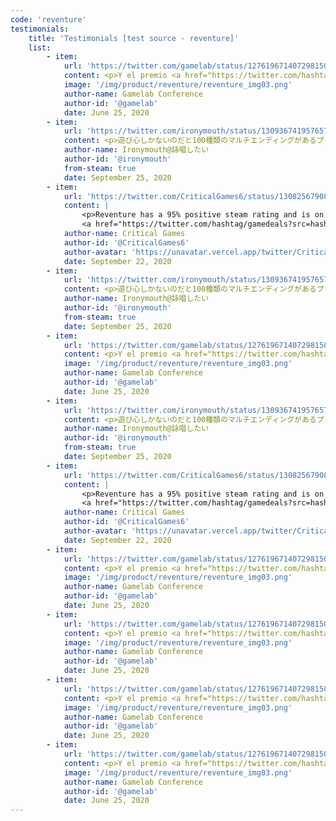 ```yaml
---
code: 'reventure'
testimonials:
    title: 'Testimonials [test source - reventure]'
    list:
        - item:
            url: 'https://twitter.com/gamelab/status/1276196714072981504?ref_src=twsrc%5Etfw'
            content: <p>Y el premio <a href="https://twitter.com/hashtag/gamelablive?src=hash&amp;ref_src=twsrc%5Etfw">#gamelablive</a> a la mejor idea original es para <a href="https://twitter.com/hashtag/REVENTURE?src=hash&amp;ref_src=twsrc%5Etfw">#REVENTURE</a> de <a href="https://twitter.com/Pixelatto?ref_src=twsrc%5Etfw">@Pixelatto</a><br><br>¡Enhorabuena!</p>
            image: '/img/product/reventure/reventure_img03.png'
            author-name: Gamelab Conference
            author-id: '@gamelab'
            date: June 25, 2020
        - item:
            url: 'https://twitter.com/ironymouth/status/1309367419576573952?ref_src=twsrc%5Etfw'
            content: <p>遊び心しかないのだと100種類のマルチエンディングがあるプラットフォーム式のアドベンチャー『Reventure』<br><br>これいけるかなをやるとだいたい出来る</p>
            author-name: Ironymouth@詠唱したい
            author-id: '@ironymouth'
            from-steam: true
            date: September 25, 2020
        - item:
            url: 'https://twitter.com/CriticalGames6/status/1308256790845349888?ref_src=twsrc%5Etfw'
            content: |
                <p>Reventure has a 95% positive steam rating and is on sale for $3.99. &quot;Reventure is quite possibly the funniest game that I&#39;ve played all year and there&#39;s some highly enjoyable gameplay here, too.&quot; - Video Chums <a href="https://twitter.com/hashtag/indiegame?src=hash&amp;ref_src=twsrc%5Etfw">#indiegame</a>
                <a href="https://twitter.com/hashtag/gamedeals?src=hash&amp;ref_src=twsrc%5Etfw">#gamedeals</a></p>
            author-name: Critical Games
            author-id: '@CriticalGames6'
            author-avatar: 'https://unavatar.vercel.app/twitter/CriticalGames6'
            date: September 22, 2020
        - item:
            url: 'https://twitter.com/ironymouth/status/1309367419576573952?ref_src=twsrc%5Etfw'
            content: <p>遊び心しかないのだと100種類のマルチエンディングがあるプラットフォーム式のアドベンチャー『Reventure』<br><br>これいけるかなをやるとだいたい出来る</p>
            author-name: Ironymouth@詠唱したい
            author-id: '@ironymouth'
            from-steam: true
            date: September 25, 2020
        - item:
            url: 'https://twitter.com/gamelab/status/1276196714072981504?ref_src=twsrc%5Etfw'
            content: <p>Y el premio <a href="https://twitter.com/hashtag/gamelablive?src=hash&amp;ref_src=twsrc%5Etfw">#gamelablive</a> a la mejor idea original es para <a href="https://twitter.com/hashtag/REVENTURE?src=hash&amp;ref_src=twsrc%5Etfw">#REVENTURE</a> de <a href="https://twitter.com/Pixelatto?ref_src=twsrc%5Etfw">@Pixelatto</a><br><br>¡Enhorabuena!</p>
            image: '/img/product/reventure/reventure_img03.png'
            author-name: Gamelab Conference
            author-id: '@gamelab'
            date: June 25, 2020
        - item:
            url: 'https://twitter.com/ironymouth/status/1309367419576573952?ref_src=twsrc%5Etfw'
            content: <p>遊び心しかないのだと100種類のマルチエンディングがあるプラットフォーム式のアドベンチャー『Reventure』<br><br>これいけるかなをやるとだいたい出来る</p>
            author-name: Ironymouth@詠唱したい
            author-id: '@ironymouth'
            from-steam: true
            date: September 25, 2020
        - item:
            url: 'https://twitter.com/CriticalGames6/status/1308256790845349888?ref_src=twsrc%5Etfw'
            content: |
                <p>Reventure has a 95% positive steam rating and is on sale for $3.99. &quot;Reventure is quite possibly the funniest game that I&#39;ve played all year and there&#39;s some highly enjoyable gameplay here, too.&quot; - Video Chums <a href="https://twitter.com/hashtag/indiegame?src=hash&amp;ref_src=twsrc%5Etfw">#indiegame</a>
                <a href="https://twitter.com/hashtag/gamedeals?src=hash&amp;ref_src=twsrc%5Etfw">#gamedeals</a></p>
            author-name: Critical Games
            author-id: '@CriticalGames6'
            author-avatar: 'https://unavatar.vercel.app/twitter/CriticalGames6'
            date: September 22, 2020
        - item:
            url: 'https://twitter.com/gamelab/status/1276196714072981504?ref_src=twsrc%5Etfw'
            content: <p>Y el premio <a href="https://twitter.com/hashtag/gamelablive?src=hash&amp;ref_src=twsrc%5Etfw">#gamelablive</a> a la mejor idea original es para <a href="https://twitter.com/hashtag/REVENTURE?src=hash&amp;ref_src=twsrc%5Etfw">#REVENTURE</a> de <a href="https://twitter.com/Pixelatto?ref_src=twsrc%5Etfw">@Pixelatto</a><br><br>¡Enhorabuena!</p>
            image: '/img/product/reventure/reventure_img03.png'
            author-name: Gamelab Conference
            author-id: '@gamelab'
            date: June 25, 2020
        - item:
            url: 'https://twitter.com/gamelab/status/1276196714072981504?ref_src=twsrc%5Etfw'
            content: <p>Y el premio <a href="https://twitter.com/hashtag/gamelablive?src=hash&amp;ref_src=twsrc%5Etfw">#gamelablive</a> a la mejor idea original es para <a href="https://twitter.com/hashtag/REVENTURE?src=hash&amp;ref_src=twsrc%5Etfw">#REVENTURE</a> de <a href="https://twitter.com/Pixelatto?ref_src=twsrc%5Etfw">@Pixelatto</a><br><br>¡Enhorabuena!</p>
            image: '/img/product/reventure/reventure_img03.png'
            author-name: Gamelab Conference
            author-id: '@gamelab'
            date: June 25, 2020
        - item:
            url: 'https://twitter.com/gamelab/status/1276196714072981504?ref_src=twsrc%5Etfw'
            content: <p>Y el premio <a href="https://twitter.com/hashtag/gamelablive?src=hash&amp;ref_src=twsrc%5Etfw">#gamelablive</a> a la mejor idea original es para <a href="https://twitter.com/hashtag/REVENTURE?src=hash&amp;ref_src=twsrc%5Etfw">#REVENTURE</a> de <a href="https://twitter.com/Pixelatto?ref_src=twsrc%5Etfw">@Pixelatto</a><br><br>¡Enhorabuena!</p>
            image: '/img/product/reventure/reventure_img03.png'
            author-name: Gamelab Conference
            author-id: '@gamelab'
            date: June 25, 2020
        - item:
            url: 'https://twitter.com/gamelab/status/1276196714072981504?ref_src=twsrc%5Etfw'
            content: <p>Y el premio <a href="https://twitter.com/hashtag/gamelablive?src=hash&amp;ref_src=twsrc%5Etfw">#gamelablive</a> a la mejor idea original es para <a href="https://twitter.com/hashtag/REVENTURE?src=hash&amp;ref_src=twsrc%5Etfw">#REVENTURE</a> de <a href="https://twitter.com/Pixelatto?ref_src=twsrc%5Etfw">@Pixelatto</a><br><br>¡Enhorabuena!</p>
            image: '/img/product/reventure/reventure_img03.png'
            author-name: Gamelab Conference
            author-id: '@gamelab'
            date: June 25, 2020
---
```

